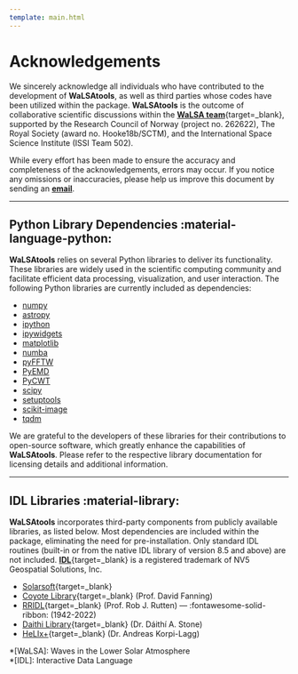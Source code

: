 ```yaml
---
template: main.html
---
```


# Acknowledgements

We sincerely acknowledge all individuals who have contributed to the development of **WaLSAtools**, as well as third parties whose codes have been utilized within the package. **WaLSAtools** is the outcome of collaborative scientific discussions within the [**WaLSA team**][1]{target=_blank}, supported by the Research Council of Norway (project no. 262622), The Royal Society (award no. Hooke18b/SCTM), and the International Space Science Institute (ISSI Team 502).

While every effort has been made to ensure the accuracy and completeness of the acknowledgements, errors may occur. If you notice any omissions or inaccuracies, please help us improve this document by sending an [**email**][2].

---

## Python Library Dependencies :material-language-python:

**WaLSAtools** relies on several Python libraries to deliver its functionality. These libraries are widely used in the scientific computing community and facilitate efficient data processing, visualization, and user interaction. The following Python libraries are currently included as dependencies:

- [numpy](https://numpy.org/)  
- [astropy](https://www.astropy.org/)  
- [ipython](https://ipython.org/)  
- [ipywidgets](https://ipywidgets.readthedocs.io/en/latest/)  
- [matplotlib](https://matplotlib.org/)  
- [numba](https://numba.pydata.org/)  
- [pyFFTW](https://github.com/pyFFTW/pyFFTW)  
- [PyEMD](https://github.com/laszukdawid/PyEMD)  
- [PyCWT](https://github.com/regeirk/pycwt)  
- [scipy](https://scipy.org/)  
- [setuptools](https://setuptools.pypa.io/en/latest/)  
- [scikit-image](https://scikit-image.org/)  
- [tqdm](https://tqdm.github.io/)

We are grateful to the developers of these libraries for their contributions to open-source software, which greatly enhance the capabilities of **WaLSAtools**. Please refer to the respective library documentation for licensing details and additional information.

---

## IDL Libraries :material-library:

**WaLSAtools** incorporates third-party components from publicly available libraries, as listed below. Most dependencies are included within the package, eliminating the need for pre-installation. Only standard IDL routines (built-in or from the native IDL library of version 8.5 and above) are not included. [**IDL**][3]{target=_blank} is a registered trademark of NV5 Geospatial Solutions, Inc.

  - [Solarsoft][11]{target=_blank}
  - [Coyote Library][4]{target=_blank} (Prof. David Fanning)
  - [RRIDL][10]{target=_blank} (Prof. Rob J. Rutten) &#8212; :fontawesome-solid-ribbon: (1942-2022)
  - [Daithi Library][5]{target=_blank} (Dr. Dáithí A. Stone)
  - [HeLIx+][12]{target=_blank} (Dr. Andreas Korpi-Lagg)

*[WaLSA]: Waves in the Lower Solar Atmosphere  
*[IDL]: Interactive Data Language  

  [1]: https://WaLSA.team
  [2]: mailto:WaLSAtools@WaLSA.team
  [3]: https://www.nv5geospatialsoftware.com/Products/IDL
  [4]: https://github.com/idl-coyote
  [5]: http://climate.web.runbox.net/idl_lib/
  [10]: https://robrutten.nl/Recipes_IDL.html
  [11]: https://sohowww.nascom.nasa.gov/solarsoft/
  [12]: https://gitlab.gwdg.de/andreas.lagg/helix

<br>
